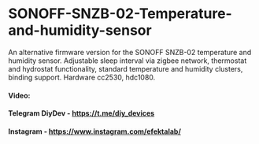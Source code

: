 # SONOFF-SNZB-02-Temperature-and-humidity-sensor
An alternative firmware version for the SONOFF SNZB-02 temperature and humidity sensor. Adjustable sleep interval via zigbee network, thermostat and hydrostat functionality, standard temperature and humidity clusters, binding support. Hardware сс2530, hdc1080.

#### Video: 

#### Telegram DiyDev - https://t.me/diy_devices

#### Instagram - https://www.instagram.com/efektalab/
